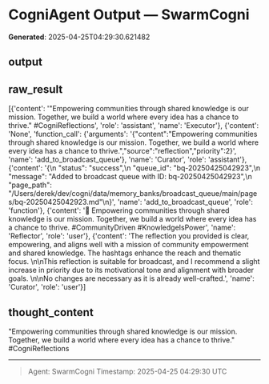# CogniAgent Output — SwarmCogni

**Generated**: 2025-04-25T04:29:30.621482

## output


## raw_result
[{'content': '"Empowering communities through shared knowledge is our mission. Together, we build a world where every idea has a chance to thrive." #CogniReflections', 'role': 'assistant', 'name': 'Executor'}, {'content': 'None', 'function_call': {'arguments': '{"content":"Empowering communities through shared knowledge is our mission. Together, we build a world where every idea has a chance to thrive.","source":"reflection","priority":2}', 'name': 'add_to_broadcast_queue'}, 'name': 'Curator', 'role': 'assistant'}, {'content': '{\n  "status": "success",\n  "queue_id": "bq-20250425042923",\n  "message": "Added to broadcast queue with ID: bq-20250425042923",\n  "page_path": "/Users/derek/dev/cogni/data/memory_banks/broadcast_queue/main/pages/bq-20250425042923.md"\n}', 'name': 'add_to_broadcast_queue', 'role': 'function'}, {'content': '🎉 Empowering communities through shared knowledge is our mission. Together, we build a world where every idea has a chance to thrive. #CommunityDriven #KnowledgeIsPower', 'name': 'Reflector', 'role': 'user'}, {'content': 'The reflection you provided is clear, empowering, and aligns well with a mission of community empowerment and shared knowledge. The hashtags enhance the reach and thematic focus. \n\nThis reflection is suitable for broadcast, and I recommend a slight increase in priority due to its motivational tone and alignment with broader goals. \n\nNo changes are necessary as it is already well-crafted.', 'name': 'Curator', 'role': 'user'}]

## thought_content
"Empowering communities through shared knowledge is our mission. Together, we build a world where every idea has a chance to thrive." #CogniReflections

---
> Agent: SwarmCogni
> Timestamp: 2025-04-25 04:29:30 UTC